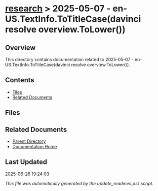 # [research](../) > 2025-05-07 - en-US.TextInfo.ToTitleCase(davinci resolve overview.ToLower())

## Overview
This directory contains documentation related to 2025-05-07 - en-US.TextInfo.ToTitleCase(davinci resolve overview.ToLower()).

## Contents

<!-- toc -->

- [Files](#files)
- [Related Documents](#related-documents)

## Files

<!-- files list will be auto-generated by Docsify -->

## Related Documents

- [Parent Directory](../)
- [Documentation Home](../../)

## Last Updated

2025-06-26 19:24:03

*This file was automatically generated by the update_readmes.ps1 script.*
